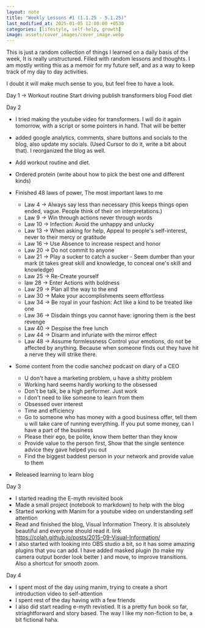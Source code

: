 ```yaml
---
layout: note
title: "Weekly Lessons #1 (1.1.25 - 5.1.25)"
last_modified_at: 2025-01-05 12:00:00 +0530
categories: [lifestyle, self-help, growth]
image: assets/cover_images/cover_image.webp
---
```



This is just a random collection of things I learned on a daily basis of the week, It is really unstructured. Filled with random lessons and thoughts. 
I am mostly writing this as a memoir for my future self, and as a way to keep track of my day to day activities.

I doubt it will make much sense to you, but feel free to have a look. 

Day 1 -> 
Workout routine 
Start driving 
publish transformers blog 
Food diet  

Day 2 
- I tried making the youtube video for transformers. I will do it again tomorrow, with a script or some pointers in hand. That will be better
- added google analytics, comments, share buttons and socials to the blog, also update my socials. (Used Cursor to do it, write a bit about that). I reorganized the blog as well. 
- Add workout routine and diet.
- Ordered protein (write about how to pick the best one and different kinds)
- Finished 48 laws of power, The most important laws to me 
    - Law 4 -> Always say less than necessary (this keeps things open ended, vague. People think of their on interpretations.)
    - Law 9 -> Win through actions never through words 
    - Law 10 -> Infection: Avoid the unhappy and unlucky 
    - Law 13 -> When asking for help, Appeal to people's self-interest, never to their mercy or gratitude 
    - Law 16 -> Use Absence to increase respect and honor 
    - Law 20 -> Do not commit to anyone 
    - Law 21 -> Play a sucker to catch a sucker - Seem dumber than your mark (it takes great skill and knowledge, to conceal one's skill and knowledge)
    - Law 25 -> Re-Create yourself 
    - law 28 -> Enter Actions with boldness 
    - Law 29 -> Plan all the way to the end 
    - Law 30 -> Make your accomplishments seem effortless 
    - Law 34 -> Be royal in your fashion: Act like a kind to be treated like one 
    - Law 36 -> Disdain things you cannot have: ignoring them is the best revenge 
    - Law 40 -> Despise the free lunch 
    - Law 44 -> Disarm and infuriate with the mirror effect 
    - Law 48 -> Assume formlessness 
    Control your emotions, do not be affected by anything. Because when someone finds out they have hit a nerve they will strike there.

- Some content from the codie sanchez podcast on diary of a CEO 
    - U don't have a marketing problem, u have a shitty problem
    - Working hard seems hardly working to the obsessed
    - Don't be talk, be a high performer. Just work
    - I don't need to like someone to learn from them
    - Obsessed over interest
    - Time and efficiency
    - Go to someone who has money with a good business offer, tell them u will take care of running everything. If you put some money, can I have a part of the business
    - Please their ego, be polite, know them better than they know
    - Provide value to the person first, Show that the single sentence advice they gave helped you out
    - Find the biggest baddest person in your network and provide value to them
- Released learning to learn blog 

Day 3 
- I started reading the E-myth revisited book 
- Made a small project (notebook to markdown) to help with the blog 
- Started working with Manim for a youtube video on understanding self attention 
- Read and finished the blog, Visual Information Theory. It is absolutely beautiful and everyone should read it.
link https://colah.github.io/posts/2015-09-Visual-Information/
- I also started with looking into OBS studio a bit, so it has some amazing plugins that you can add. I have added masked plugin (to make my camera output border look better ) and move, to improve transitions. 
Also a shortcut for smooth zoom. 

Day 4 
- I spent most of the day using manim, trying to create a short introduction video to self-attention 
- I spent rest of the day having with a few friends 
- I also did start reading e-myth revistied. It is a pretty fun book so far, striaghtforward and story based. The way I like my non-fiction to be, a bit fictional haha. 